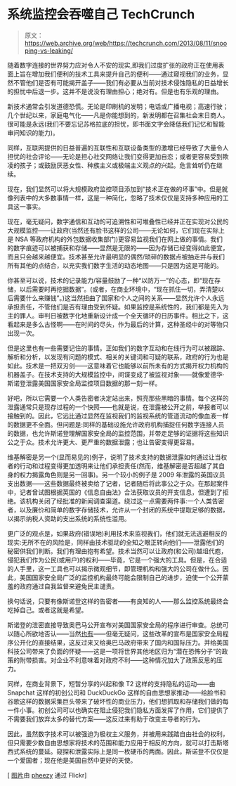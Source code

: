 # 系统监控会吞噬自己 TechCrunch

> 原文：<https://web.archive.org/web/https://techcrunch.com/2013/08/11/snooping-vs-leaking/>

随着数字连接的世界努力应对令人不安的现实,即我们过度扩张的政府正在使用表面上旨在增加我们便利的技术工具来提升自己的便利——通过窥视我们的业务，显然不管他们是否有可能揭开盖子——我们有必要从当前对技术侵蚀隐私的日益增长的担忧中后退一步。这并不是说没有理由担心；绝对有。但是也有乐观的理由。

新技术通常会引发道德恐慌。无论是印刷机的发明；电话或广播电视；高速行驶；几个世纪以来，家庭电气化——凡是你能想到的，新发明都在召集社会末日商人。很可能是永远(我们不要忘记苏格拉底的担忧，即书面文字会降低我们记忆和智能审问知识的能力)。

同样，互联网提供的日益普遍的互联性和互联设备类型的激增已经导致了大量令人担忧的社会评论——无论是担心社交网络让我们变得更加自恋；或者更容易受到欺凌的孩子；或鼓励厌恶女性、种族主义或极端主义观点的兴起。危言耸听仍在继续。

现在，我们显然可以将大规模政府监控项目添加到“技术正在做的坏事”中。但是就像列表中的大多数事情一样，这是一种简化，忽略了技术仅仅是支持多种应用的工具这一事实。

现在，毫无疑问，数字通信和互动的可追溯性和可堆叠性已经并正在实现对公民的大规模监控——让政府(当然还有脸书这样的公司——无论如何，它们现在实际上是 NSA 等政府机构的外包数据收集部门)更容易监视我们在网上做的事情。我们的数字痕迹可以被捕获和存储——显然是无限的——因为存储已经变得如此便宜，而且只会越来越便宜。技术甚至允许最明显的偶然/琐碎的数据点被抽走并与我们所有其他的点结合，以充实我们数字生活的动态地图——只是因为这是可能的。

你甚至可以说，技术的记录能力/容量鼓励了一种“以防万一”的心态，即“现在存储，以后需要时再挖掘数据”。(或者，在商业环境中，“现在抓住一切，弄清楚以后需要什么来赚钱”。)这当然扭曲了国家和个人之间的关系——显然允许个人永远承担责任，不管他们是否有理由受到怀疑。如果监控是系统性的，我们都是先入为主的罪人。审判日被数字化地重新设计成一个全天循环的日历事件。相比之下，这看起来是多么古怪啊——在时间的尽头，作为最后的计算，这种圣经中的对等物只出现一次。

但是这里也有一些需要记住的事情。正如我们的数字互动和在线行为可以被跟踪、解析和分析，以发现有问题的模式、相关的关键词和可疑的联系，政府的行为也是如此。技术是一把双刃剑——这意味着它也能够以前所未有的方式揭开权力机构的机器盖子。在技术支持的大规模监控中，间谍变成了被监视对象——就像爱德华·斯诺登泄露美国国家安全局监控项目数据的那一刻一样。

好吧，所以它需要一个人类告密者决定站出来，照亮那些黑暗的事情。每个这样的泄露通常只是现存过程的一个快照——也就是说，在泄露被公开之前，举报者可以接触到的。因此，它远比通过显然在监视我们的监视系统的管道流动的像血液一样的数据更不全面。但问题是:同样的基础设施允许政府机构捕捉任何数字连接人员的数据，也允许斯诺登理解国家安全局的监控范围，并带走足够的证据将这些知识公之于众。技术允许更大、更严重的数据泄露；也让告密变得更容易。

维基解密是另一个(显而易见的)例子，说明了技术支持的数据泄露如何通过让当权者的行动和过程变得更加透明来让他们承担责任(然而，维基解密是否超越了其自身的权力揭露角色则是另一回事)。另一个较小的例子是 2009 年泄露的英国议员支出数据——这些数据最终被卖给了记者，记者随后将此事公之于众。在那起案件中，记者曾试图根据英国的《信息自由法》合法获取议员的开支信息，但遭到了拒绝。该机构关闭了经批准的新闻调查渠道。绕过这一点需要两件事:一个人类告密者，以及廉价和简单的数字存储技术，允许从一个封闭的系统中提取足够的数据，以揭示纳税人资助的支出系统的系统性滥用。

更广泛的观点是，如果政府(错误地)利用技术来监视我们，他们就无法逃避相反的现实:无所不在的风险是，同样由技术驱动的全知之眼正转向他们——泄露他们的秘密供我们判断。我们有理由抱有希望。技术当然可以让政府(和公司)越俎代庖，侵犯我们作为公民(或用户)的权利——毕竟，它是一个强大的工具。但是，在合适的人手里，这一工具也可以揭示微观细节，即管理机构和强大的公司在做什么。因此，美国国家安全局广泛的监控机构最终可能会限制自己的进步，迫使一个公开蒙羞的政府通过自我监督来避免民主谴责。

换句话说，只要有像斯诺登这样的告密者——有良知的人——那么监控系统最终会吃掉自己。或者这就是希望。

斯诺登的泄密直接导致奥巴马公开宣布对美国国家安全局的程序进行审查。总统可以随心所欲地否认——当然[也有](https://web.archive.org/web/20221206040317/https://beta.techcrunch.com/2013/08/09/obama-says-no-i-dont-think-mr-snowden-is-a-patriot/)——但毫无疑问，这些改革的宣布是国家安全局程序公开化的直接结果，这反过来又给奥巴马政府带来了国内和国际压力。并给美国科技公司带来了负面的怀疑——这是一项将世界其他地区归为“潜在恐怖分子”的政策的附带损害。对企业不利意味着对政府不利——这种情况加大了政策反思的压力。

同样，在商业背景下，短暂分享的兴起和像 T2 这样的支持隐私的运动——由 Snapchat 这样的初创公司和 DuckDuckGo 这样的自由思想家推动——给脸书和谷歌这样的数据采集巨头带来了破坏性的商业压力，他们想抓取和存储我们做的每一件小事。初创公司可以也确实在阻止侵犯我们隐私方面发挥了作用，它们提供了不需要我们放弃太多的替代方案——这反过来有助于改变主导者的行为。

因此，虽然数字技术可以被强迫为极权主义服务，并被用来践踏自由社会的权利，但只需要少数自由思想家将技术的范围和能力应用于相反的方向，就可以打击斯塔西式系统的蔓延。窥探和泄露实际上是同一枚硬币的两面。因此，斯诺登不仅仅是一个爱国者；现在他是美国自然中更好的天使。

[ [图片](https://web.archive.org/web/20221206040317/http://www.flickr.com/photos/pheezy/480374623/sizes/z/in/photostream/)由 [pheezy](https://web.archive.org/web/20221206040317/http://www.flickr.com/photos/pheezy/) 通过 Flickr]